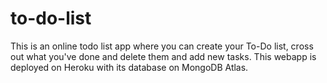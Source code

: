 # to-do-list
This is an online todo list app where you can create your To-Do list, cross out what you've done and delete them and add new tasks.
This webapp is deployed on Heroku with its database on MongoDB Atlas.
